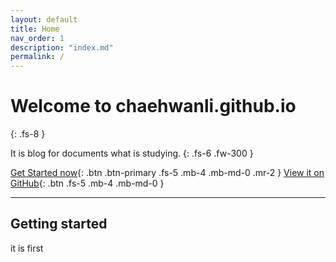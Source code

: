 ```yaml
---
layout: default
title: Home
nav_order: 1
description: "index.md"
permalink: /
---
```


# Welcome to chaehwanli.github.io
{: .fs-8 }

It is blog for documents what is studying.
{: .fs-6 .fw-300 }

[Get Started now](#getting-started){: .btn .btn-primary .fs-5 .mb-4 .mb-md-0 .mr-2 } [View it on GitHub](https://github.com/chaehwanli/chaehwanli.github.io){: .btn .fs-5 .mb-4 .mb-md-0 }

---
## Getting started
it is first
